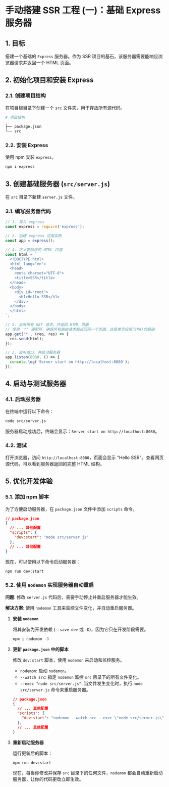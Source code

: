 # 手动搭建 SSR 工程 (一)：基础 Express 服务器

## 1\. 目标

搭建一个基础的 `Express` 服务器。作为 SSR 项目的基石，该服务器需要能响应浏览器请求并返回一个 HTML 页面。

## 2\. 初始化项目和安装 Express

### 2.1. 创建项目结构

在项目根目录下创建一个 `src` 文件夹，用于存放所有源代码。

```bash
# 项目结构
.
├── package.json
└── src
```

### 2.2. 安装 Express

使用 npm 安装 `express`。

```bash
npm i express
```

## 3\. 创建基础服务器 (`src/server.js`)

在 `src` 目录下新建 `server.js` 文件。

### 3.1. 编写服务器代码

```javascript
// 1. 导入 express
const express = require('express');

// 2. 创建 express 应用实例
const app = express();

// 4. 定义要响应的 HTML 内容
const html = `
  <!DOCTYPE html>
  <html lang="en">
  <head>
    <meta charset="UTF-8">
    <title>SSR</title>
  </head>
  <body>
    <div id="root">
      <h1>Hello SSR</h1>
    </div>
  </body>
  </html>
`;

// 5. 监听所有 GET 请求，并返回 HTML 页面
// 使用 '*' 通配符，确保所有路由请求都返回同一个页面，这是单页应用(SPA)的基础
app.get('*', (req, res) => {
  res.send(html);
});

// 3. 监听端口，并启动服务器
app.listen(8080, () => {
  console.log('Server start on http://localhost:8080');
});
```

## 4\. 启动与测试服务器

### 4.1. 启动服务器

在终端中运行以下命令：

```bash
node src/server.js
```

服务器启动成功后，终端会显示：`Server start on http://localhost:8080`。

### 4.2. 测试

打开浏览器，访问 `http://localhost:8080`，页面会显示 "Hello SSR"。查看网页源代码，可以看到服务器返回的完整 HTML 结构。

## 5\. 优化开发体验

### 5.1. 添加 npm 脚本

为了方便启动服务器，在 `package.json` 文件中添加 `scripts` 命令。

```json
// package.json
{
  // ... 其他配置
  "scripts": {
    "dev:start": "node src/server.js"
  },
  // ... 其他配置
}
```

现在，可以使用以下命令启动服务器：

```bash
npm run dev:start
```

### 5.2. 使用 `nodemon` 实现服务器自动重启

**问题**: 修改 `server.js` 代码后，需要手动停止并重启服务器才能生效。

**解决方案**: 使用 `nodemon` 工具来监控文件变化，并自动重启服务器。

1.  **安装 `nodemon`**

    将其安装为开发依赖 (`--save-dev` 或 `-D`)，因为它只在开发阶段需要。

    ```bash
    npm i nodemon -D
    ```

2.  **更新 `package.json` 中的脚本**

    修改 `dev:start` 脚本，使用 `nodemon` 来启动和监控服务。

      - `nodemon`: 启动 `nodemon`。
      - `--watch src`: 指定 `nodemon` 监控 `src` 目录下的所有文件变化。
      - `--exec "node src/server.js"`: 当文件发生变化时，执行 `node src/server.js` 命令来重启服务器。

    <!-- end list -->

    ```json
    // package.json
    {
      // ... 其他配置
      "scripts": {
        "dev:start": "nodemon --watch src --exec \"node src/server.js\""
      },
      // ... 其他配置
    }
    ```

3.  **重新启动服务器**

    运行更新后的脚本：

    ```bash
    npm run dev:start
    ```

    现在，每当你修改并保存 `src` 目录下的任何文件，`nodemon` 都会自动重新启动服务器，让你的代码更改立即生效。